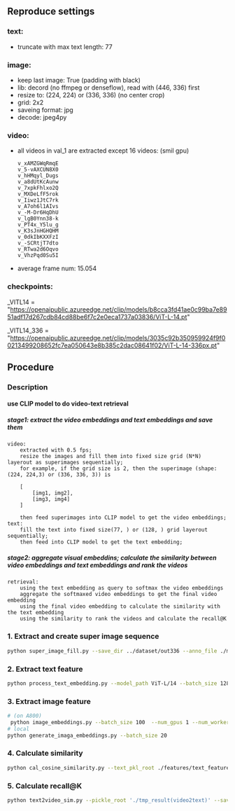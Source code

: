 ## Reproduce settings
### text:
- truncate with max text length: 77

### image:
- keep last image: True (padding with black)
- lib: decord (no ffmpeg or denseflow), read with (446, 336) first
- resize to: (224, 224) or (336, 336) (no center crop)
- grid: 2x2
- saveing format: jpg
- decode: jpeg4py

### video:
- all videos in val_1 are extracted except 16 videos: (smil gpu)
    ```
    v_xAMZGWqRmqE
    v_5-vAXCUN8X0
    v_hHMqyl_Dugs
    v_a8dUtKcAunw
    v_7xpkFhlxo2Q
    v_MXDeLfF5rok
    v_Iiwz1JtC7rk
    v_A7oh6l1AIvs
    v_-M-Dr6HqDhU
    v_lgB0Ynn38-k
    v_PT4x_Y5lu_g
    v_K3sJnHGHQHM
    v_0dkIbKXXFzI
    v_-SCRtjT7dto
    v_RTwa2d6Oqvo
    v_VhzPqd0Su5I
    ```
- average frame num: 15.054

### checkpoints:
_VITL14 = "https://openaipublic.azureedge.net/clip/models/b8cca3fd41ae0c99ba7e8951adf17d267cdb84cd88be6f7c2e0eca1737a03836/ViT-L-14.pt"

_VITL14_336 = "https://openaipublic.azureedge.net/clip/models/3035c92b350959924f9f00213499208652fc7ea050643e8b385c2dac08641f02/ViT-L-14-336px.pt"


## Procedure
### Description
#### use CLIP model to do video-text retrieval
##### stage1: extract the video embeddings and text embeddings and save them
    video: 
        extracted with 0.5 fps;
        resize the images and fill them into fixed size grid (N*N) layerout as superimages sequentially;
        for example, if the grid size is 2, then the superimage (shape: (224, 224,3) or (336, 336, 3)) is
        
        [
            [img1, img2],
            [img3, img4]
        ]
        
        then feed superimages into CLIP model to get the video embeddings;
    text:
        fill the text into fixed size(77, ) or (128, ) grid layerout sequentially;
        then feed into CLIP model to get the text embedding;

##### stage2: aggregate visual embeddins; calculate the similarity between video embeddings and text embeddings and rank the videos

    retrieval:
        using the text embedding as query to softmax the video embeddings
        aggregate the softmaxed video embeddings to get the final video embedding
        using the final video embedding to calculate the similarity with the text embedding
        using the similarity to rank the videos and calculate the recall@K


### 1. Extract and create super image sequence 
```bash
python super_image_fill.py --save_dir ../dataset/out336 --anno_file ./ms-sl/activitynet/TextData/val_1.json --video_dir /mnt/cephfs/dataset/activitynet_video/all_videos/ --num_workers 32 --grid_size 2 --super_img_size 336 --resume --fps 0.5
```

### 2. Extract text feature
```bash
python process_text_embedding.py --model_path ViT-L/14 --batch_size 128 --anno_path ./annos/val_1.json
```

### 3. Extract image feature 
```bash
# (on A800)
 python image_embeddings.py --batch_size 100  --num_gpus 1 --num_worker 16 --ckpt /liyirui/project/LVM-prvr/CLIP/pretrained_model/ViT-L-14.pt --image_size 224
# local
python generate_imaga_embeddings.py --batch_size 20
```

### 4. Calculate similarity
```bash
python cal_cosine_similarity.py --text_pkl_root ./features/text_features@224px --visual_root ./features/image_features@224px --save_dir .'/tmp_result(video2text)'
```

### 5. Calculate recall@K
```bash
python text2video_sim.py --pickle_root './tmp_result(video2text)' --save_dir ./retrival_result/clip_224
```